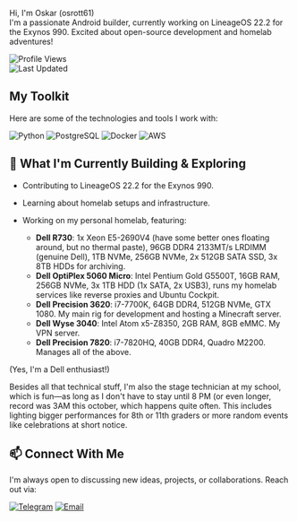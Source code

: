 Hi, I'm Oskar (osrott61)  
I'm a passionate Android builder, currently working on LineageOS 22.2 for the Exynos 990. Excited about open-source development and homelab adventures!

![Profile Views](https://komarev.com/ghpvc/?username=osrott61-gh&color=blue&style=for-the-badge)  
![Last Updated](https://img.shields.io/badge/Last%20Updated-June%202025-blue?style=for-the-badge)

## My Toolkit  
Here are some of the technologies and tools I work with:

![Python](https://img.shields.io/badge/Python-3776AB?style=for-the-badge&logo=python&logoColor=white)
![PostgreSQL](https://img.shields.io/badge/PostgreSQL-316192?style=for-the-badge&logo=postgresql&logoColor=white)
![Docker](https://img.shields.io/badge/Docker-2496ED?style=for-the-badge&logo=docker&logoColor=white)
![AWS](https://img.shields.io/badge/AWS-232F3E?style=for-the-badge&logo=amazon-aws&logoColor=white)

## 🚀 What I'm Currently Building & Exploring

- Contributing to LineageOS 22.2 for the Exynos 990.
- Learning about homelab setups and infrastructure.  
- Working on my personal homelab, featuring:  

  - **Dell R730**: 1x Xeon E5-2690V4 (have some better ones floating around, but no thermal paste), 96GB DDR4 2133MT/s LRDIMM (genuine Dell), 1TB NVMe, 256GB NVMe, 2x 512GB SATA SSD, 3x 8TB HDDs for archiving.  
  - **Dell OptiPlex 5060 Micro**: Intel Pentium Gold G5500T, 16GB RAM, 256GB NVMe, 3x 1TB HDD (1x SATA, 2x USB3), runs my homelab services like reverse proxies and Ubuntu Cockpit.  
  - **Dell Precision 3620**: i7-7700K, 64GB DDR4, 512GB NVMe, GTX 1080. My main rig for development and hosting a Minecraft server.  
  - **Dell Wyse 3040**: Intel Atom x5-Z8350, 2GB RAM, 8GB eMMC. My VPN server.  
  - **Dell Precision 7820**: i7-7820HQ, 40GB DDR4, Quadro M2200. Manages all of the above.  

(Yes, I'm a Dell enthusiast!)

Besides all that technical stuff, I'm also the stage technician at my school, which is fun—as long as I don't have to stay until 8 PM (or even longer, record was 3AM this october, which happens quite often. This includes lighting bigger performances for 8th or 11th graders or more random events like celebrations at short notice.

## 📫 Connect With Me

I'm always open to discussing new ideas, projects, or collaborations. Reach out via:

[![Telegram](https://img.shields.io/badge/Telegram-2CA5E0?style=for-the-badge&logo=telegram&logoColor=white)](https://t.me/oskarschat)
[![Email](https://img.shields.io/badge/Email-D14836?style=for-the-badge&logo=gmail&logoColor=white)](mailto:osrott61@perfc.org)
